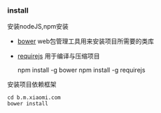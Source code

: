### install

安装nodeJS,npm安装

* [bower](http://twitter.github.io/bower/) web包管理工具用来安装项目所需要的类库
* [requirejs](http://requirejs.org/) 用于编译与压缩项目

    npm install -g bower
    npm install -g requirejs

安装项目依赖框架

    cd b.m.xiaomi.com
    bower install
